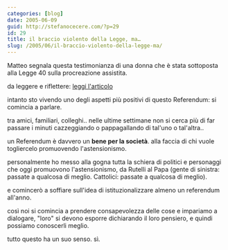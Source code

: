 ```yaml
---
categories: [blog]
date: 2005-06-09
guid: http://stefanocecere.com/?p=29
id: 29
title: il braccio violento della Legge, ma…
slug: /2005/06/il-braccio-violento-della-legge-ma/
---
```


Matteo segnala questa testimonianza di una donna che è stata sottoposta alla Legge 40 sulla procreazione assistita.
  
da leggere e riflettere: [leggi l'articolo](http://www.repubblica.it/supplementi/salute/2005/06/09/primopiano/006let4526.html)

intanto sto vivendo uno degli aspetti più positivi di questo Referendum: si comincia a parlare.
  
tra amici, familiari, colleghi.. nelle ultime settimane non si cerca più di far passare i minuti cazzeggiando o pappagallando di tal'uno o tal'altra..

un Referendum è davvero un <span style="font-weight: bold">bene per la società</span>. alla faccia di chi vuole togliercelo promuovendo l'astensionismo.
  
personalmente ho messo alla gogna tutta la schiera di politici e personaggi che oggi promuovono l'astensionismo, da Rutelli al Papa (gente di sinistra: passate a qualcosa di meglio. Cattolici: passate a qualcosa di meglio).
  
e comincerò a soffiare sull'idea di istituzionalizzare almeno un referendum all'anno.

così noi si comincia a prendere consapevolezza delle cose e impariamo a dialogare, "loro" si devono esporre dichiarando il loro pensiero, e quindi possiamo conoscerli meglio.

tutto questo ha un suo senso. sì.
